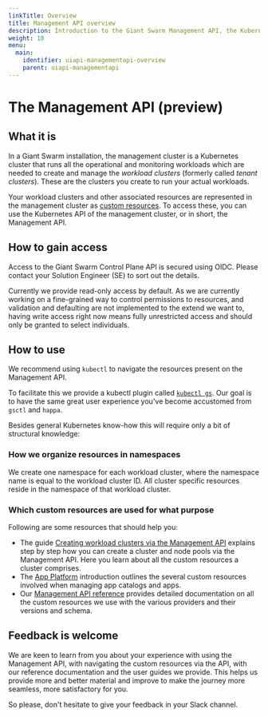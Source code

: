 ```yaml
---
linkTitle: Overview
title: Management API overview
description: Introduction to the Giant Swarm Management API, the Kubernetes API of the management cluster in your Giant Swarm installation.
weight: 10
menu:
  main:
    identifier: uiapi-managementapi-overview
    parent: uiapi-managementapi
---
```


# The Management API (preview)

## What it is

In a Giant Swarm installation, the management cluster is a Kubernetes cluster that runs all the operational and monitoring workloads which are needed to create and manage the _workload clusters_ (formerly called _tenant clusters_). These are the clusters you create to run your actual workloads.

Your workload clusters and other associated resources are represented in the management cluster as [custom resources](https://kubernetes.io/docs/concepts/extend-kubernetes/api-extension/custom-resources/). To access these, you can use the Kubernetes API of the management cluster, or in short, the Management API.

## How to gain access

Access to the Giant Swarm Control Plane API is secured using OIDC. Please contact your Solution Engineer (SE) to sort out the details.

Currently we provide read-only access by default. As we are currently working on a fine-grained way to control permissions to resources, and validation and defaulting are not implemented to the extend we want to, having write access right now means fully unrestricted access and should only be granted to select individuals.

## How to use

We recommend using `kubectl` to navigate the resources present on the Management API.

To facilitate this we provide a kubectl plugin called [`kubectl gs`](/reference/kubectl-gs/).
Our goal is to have the same great user experience you've become accustomed from `gsctl` and `happa`.

Besides general Kubernetes know-how this will require only a bit of structural knowledge:

### How we organize resources in namespaces

We create one namespace for each workload cluster, where the namespace name is equal to the workload cluster ID. All cluster specific resources reside in the namespace of that workload cluster.

### Which custom resources are used for what purpose

Following are some resources that should help you:

- The guide [Creating workload clusters via the Management API](/guides/creating-clusters-via-crs/) explains step by step how you can create a cluster and node pools via the Management API. Here you learn about all the custom resources a cluster comprises.
- The [App Platform](/basics/app-platform/) introduction outlines the several custom resources involved when managing app catalogs and apps.
- Our [Management API reference](/reference/management-api/) provides detailed documentation on all the custom resources we use with the various providers and their versions and schema.

## Feedback is welcome

We are keen to learn from you about your experience with using the Management API, with navigating the custom resources via the API, with our reference documentation and the user guides we provide. This helps us provide more and better material and improve to make the journey more seamless, more satisfactory for you.

So please, don't hesitate to give your feedback in your Slack channel.

